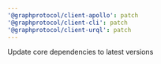 ```yaml
---
'@graphprotocol/client-apollo': patch
'@graphprotocol/client-cli': patch
'@graphprotocol/client-urql': patch
---
```


Update core dependencies to latest versions
